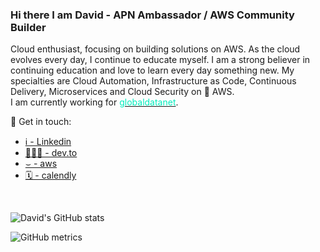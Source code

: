 ### Hi there I am David - APN Ambassador / AWS Community Builder 

Cloud enthusiast, focusing on building solutions on AWS. As the cloud evolves every day, I continue to educate myself.
I am a strong believer in continuing education and love to learn every day something new. My specialties are Cloud Automation, Infrastructure as Code, Continuous Delivery, Microservices and Cloud Security on 🧡 AWS. <br />
I am currently working for <a href="https://globaldatanet.com" target="_blank" ><font color='#00ecbd'>globaldatanet</font></a>.

💬  Get in touch:

- [ℹ️  - Linkedin](https://www.linkedin.com/in/daknhh/)
- [👨🏻‍💻  - dev.to](https://dev.to/daknhh)
- [⌣ - aws](https://aws.amazon.com/partners/ambassadors/?cards-body.sort-by=item.additionalFields.ambassadorName&cards-body.sort-order=asc&cards-body.q=david%2Bkrohn&cards-body.q_operator=AND)
- [🗓  - calendly](https://calendly.com/dakn)

<br />

![David's GitHub stats](https://github-readme-stats.vercel.app/api?username=daknhh&show_icons=true&theme=blueberry)

![GitHub metrics](https://metrics.lecoq.io/daknhh)


<!--
**daknhh/daknhh** is a ✨ _special_ ✨ repository because its `README.md` (this file) appears on your GitHub profile.


